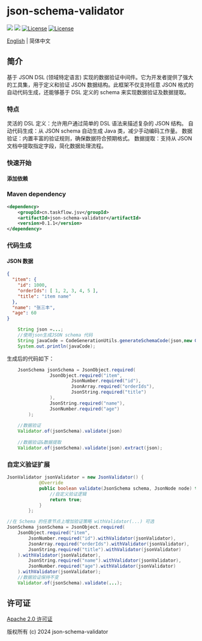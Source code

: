 json-schema-validator
============
<div align="left">
  <a href="javascript:void(0);"><img src="https://img.shields.io/badge/build-passing-brightgreen" /></a>
  <a href="javascript:void(0);" target="_blank"><img src="https://img.shields.io/badge/docs-latest-brightgreen" /></a>
  <a href="https://www.apache.org/licenses/LICENSE-2.0"><img src="https://img.shields.io/badge/License-Apache%202.0-blue.svg" alt="License"></a>
  <a href="https://central.sonatype.com/artifact/cn.taskflow.jsv/json-schema-validator?smo=true"><img src="https://img.shields.io/maven-metadata/v.svg?label=Maven%20Central&metadataUrl=https%3A%2F%2Frepo1.maven.org%2Fmaven2%2Fcn%2Ftaskflow%2Ftaskflow-open-api%2Fmaven-metadata.xml" alt="License"></a>
</div>

[English](./README.md) | 简体中文

## 简介
基于 JSON DSL (领域特定语言) 实现的数据验证中间件。它为开发者提供了强大的工具集，用于定义和验证 JSON 数据结构。此框架不仅支持任意 JSON 格式的自动代码生成，还能够基于 DSL 定义的 schema 来实现数据验证及数据提取。

### 特点
灵活的 DSL 定义：允许用户通过简单的 DSL 语法来描述复杂的 JSON 结构。
自动代码生成：从 JSON schema 自动生成 Java 类，减少手动编码工作量。
数据验证：内置丰富的验证规则，确保数据符合预期格式。
数据提取：支持从 JSON 文档中提取指定字段，简化数据处理流程。

### 快速开始

#### 添加依赖
### Maven dependency
```xml
<dependency>
    <groupId>cn.taskflow.jsv</groupId>
    <artifactId>json-schema-validator</artifactId>
    <version>0.1.1</version>
</dependency>
```


### 代码生成

#### JSON 数据
```json
{
  "item": {
    "id": 1000,
    "orderIds": [ 1, 2, 3, 4, 5 ],
    "title": "item name"
  },
  "name": "张三丰",
  "age": 60
} 
```
```java
    String json =...;
    //使用json生成JSON schema 代码
    String javaCode = CodeGenerationUtils.generateSchemaCode(json,new GenerateOptional());
    System.out.println(javaCode);
```
生成后的代码如下：
```java
    JsonSchema jsonSchema = JsonObject.required(
                JsonObject.required("item",
                        JsonNumber.required("id"),
                        JsonArray.required("orderIds"),
                        JsonString.required("title")
                ),
                JsonString.required("name"),
                JsonNumber.required("age")
        );
    
    //数据验证
    Validator.of(jsonSchema).validate(json)
        
    //数据验证&数据提取
    Validator.of(jsonSchema).validate(json).extract(json);
```
### 自定义验证扩展

```java
JsonValidator jsonValidator = new JsonValidator() {
            @Override
            public boolean validate(JsonSchema schema, JsonNode node) throws ValidationException {
                //自定义验证逻辑
                return true;
            }
        };

//在 Schema 的任意节点上增加验证策略 withValidator(...) 可选
JsonSchema jsonSchema = JsonObject.required(
    JsonObject.required("item",
        JsonNumber.required("id").withValidator(jsonValidator),
        JsonArray.required("orderIds").withValidator(jsonValidator),
        JsonString.required("title").withValidator(jsonValidator)
    ).withValidator(jsonValidator),
        JsonString.required("name").withValidator(jsonValidator),
        JsonNumber.required("age").withValidator(jsonValidator)
    ).withValidator(jsonValidator);
    //数据验证保持不变
    Validator.of(jsonSchema).validate(...);

```

## 许可证

[Apache 2.0 许可证](https://www.apache.org/licenses/LICENSE-2.0)

版权所有 (c) 2024 json-schema-validator
